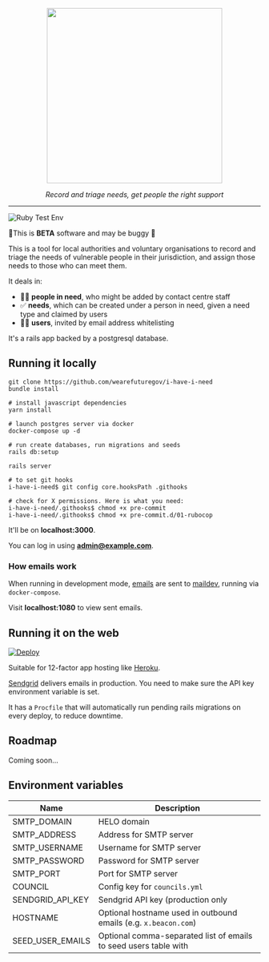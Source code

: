 <p align="center">
    <a href="https://beacon-support-staging.herokuapp.com/">
        <img src="https://github.com/wearefuturegov/beacon/blob/master/app/assets/images/beacon.png?raw=true" width="350px" />               
    </a>
</p>
  
<p align="center">
    <em>Record and triage needs, get people the right support</em>         
</p>

---

![Ruby Test Env](https://github.com/wearefuturegov/beacon/workflows/Ruby%20Test%20Env/badge.svg)

🚨This is **BETA** software and may be buggy 🚨

This is a tool for local authorities and voluntary organisations to record and triage the needs of vulnerable people in their jurisdiction, and assign those needs to those who can meet them.

It deals in:

- 👩‍💻 **people in need**, who might be added by contact centre staff
- ✅ **needs**, which can be created under a person in need, given a need type and claimed by users
- 👩‍🔬 **users**, invited by email address whitelisting

It's a rails app backed by a postgresql database.

## Running it locally

```
git clone https://github.com/wearefuturegov/i-have-i-need
bundle install

# install javascript dependencies
yarn install

# launch postgres server via docker
docker-compose up -d

# run create databases, run migrations and seeds
rails db:setup

rails server

# to set git hooks
i-have-i-need$ git config core.hooksPath .githooks

# check for X permissions. Here is what you need:
i-have-i-need/.githooks$ chmod +x pre-commit
i-have-i-need/.githooks$ chmod +x pre-commit.d/01-rubocop
```

It'll be on **localhost:3000**.

You can log in using **admin@example.com**.
    
### How emails work
When running in development mode, [emails](https://guides.rubyonrails.org/action_mailer_basics.html) are sent to [maildev](https://www.npmjs.com/package/maildev), running via `docker-compose`.

Visit **localhost:1080** to view sent emails.

## Running it on the web

[![Deploy](https://www.herokucdn.com/deploy/button.svg)](
https://heroku.com/deploy)

Suitable for 12-factor app hosting like [Heroku](http://heroku.com).

[Sendgrid](https://sendgrid.com/) delivers emails in production. You need to make sure the API key environment variable is set.

It has a `Procfile` that will automatically run pending rails migrations on every deploy, to reduce downtime.

## Roadmap

Coming soon...

## Environment variables

| Name             | Description                         |
|------------------|-------------------------------------|
| SMTP_DOMAIN      | HELO domain                         |
| SMTP_ADDRESS     | Address for SMTP server             |
| SMTP_USERNAME    | Username for SMTP server            |
| SMTP_PASSWORD    | Password for SMTP server            |
| SMTP_PORT        | Port for SMTP server                |
| COUNCIL          | Config key for `councils.yml`       |
| SENDGRID_API_KEY | Sendgrid API key (production only   |
| HOSTNAME         | Optional hostname used in outbound emails (e.g. `x.beacon.com`) |
| SEED_USER_EMAILS | Optional comma-separated list of emails to seed users table with |
